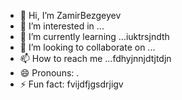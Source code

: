 - 👋 Hi, I’m ZamirBezgeyev
- 👀 I’m interested in ...
- 🌱 I’m currently learning ...iuktrsjndth 
- 💞️ I’m looking to collaborate on ...
- 📫 How to reach me ...fdhyjnnjdtjtdjn
- 😄 Pronouns: .
- ⚡ Fun fact: fvijdfjgsdrjigv
<!---
ZamirBezgeyev/ZamirBezgeyev is a ✨ special ✨ repository because its `README.md` (this file) appears on your GitHub profile.
You can click the Preview link to take a look at your changes.
--->
